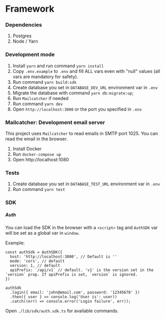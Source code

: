 # Framework

### Dependencies

1. Postgres
2. Node / Yarn

### Development mode

1. Install `yarn` and run command `yarn install`
2. Copy `.env.example` to `.env` and fill ALL vars even with "null" values (all vars are mandatory for safety).
3. Run command `yarn build:sdk`
4. Create database you set in `DATABASE_DEV_URL` environment var in `.env`
5. Migrate the database with command `yarn db:migrate:up`;
6. Run `Mailcatcher` if needed
7. Run command `yarn dev`
8. Open `http://localhost:3000` or the port you specified in `.env`

### Mailcatcher: Development email server

This project uses `Mailcatcher` to read emails in SMTP port 1025. You can read the email in the browser.

1. Install Docker
2. Run `docker-compose up`
3. Open http://localhost:1080

### Tests

1. Create database you set in `DATABASE_TEST_URL` environment var in `.env`
2. Run command `yarn test`

### SDK

##### Auth

You can load the SDK in the browser with a `<script>` tag and `AuthSDK` var will be set as a global var in `window`.

Example:

```
const authSdk = AuthSDK({
  host: 'http://localhost:3000', // Default is ''
  mode: 'cors', // default
  version: 1, // default
  apiPrefix: `/api/v1` // default. 'v1' is the version set in the `version` prop. If apiPrefix is set, `version` is ignored.
})

authSdk
  .login({ email: 'john@email.com', password: '12345678' })
  .then({ user } => console.log('User is': user))
  .catch((err) => console.error('Login failure', err));
```

Open `./lib/sdk/auth.sdk.ts` for available commands.
